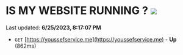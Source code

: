 # IS MY WEBSITE RUNNING ? [![](https://img.shields.io/static/v1?label=Sponsor&message=%E2%9D%A4&logo=GitHub&color=%23fe8e86)](https://github.com/sponsors/<username>)

Last updated: **6/25/2023, 8:17:07 PM**

- `GET` [https://youssefservice.me](https://youssefservice.me) - **Up** (862ms)
